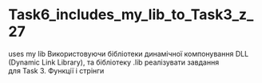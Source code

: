 Task6_includes_my_lib_to_Task3_z_27
===================================

uses my lib 
Використовуючи бібліотеки динамічної компонування DLL (Dynamic Link Library),  та бібліотеку .lib реалізувати завдання  
для Task 3. Функції і стрінги
